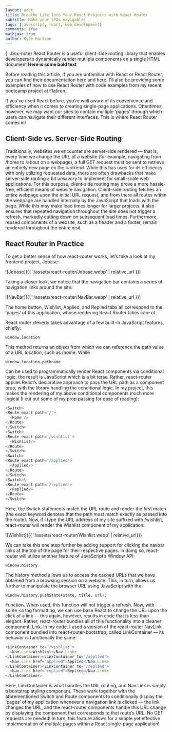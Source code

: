 ```yaml
---
layout: post
title: Breathe Life Into Your React Projects with React Router 
subtitle: Make your SPAs navigable!
tags: [javascript, react, web development]
comments: true
mathjax: true
author: Kyle Hartson
---
```


{: .box-note}
React Router is a useful client-side routing library that enables developers to dynamically render mutliple components on a single HTML document
**Here is some bold text**

Before reading this article, if you are unfamiliar with React or React Router, you can find their documentation [here](https://legacy.reactjs.org/docs/getting-started.html) and [here](https://reactrouter.com/en/v6.3.0). I'll also be providing some examples of how to use React Router with code examples from my recent bootcamp project at Flatiron.

If you’ve used React before, you’re well aware of its convenience and efficiency when it comes to creating single-page applications. Oftentimes, however, we may want our sites to contain multiple ‘pages’ through which users can navigate their different interfaces. This is where React Router comes in!


## Client-Side vs. Server-Side Routing

Traditionally, websites we encounter are server-side rendered — that is, every time we change the URL of a website (for example, navigating from /home to /about on a webpage), a full GET request must be sent to retrieve an entirely new page on the backend. While this has uses for its efficiency with only utilizing requested data, there are often drawbacks that make server-side routing a bit unsavory to implement for small-scale web applications. For this purpose, client-side routing may prove a more hassle-free, efficient means of website navigation. Client-side routing fetches an entire webpage upon the initial URL request, and from there all routes within the webpage are handled internally by the JavaScript that loads with the page. While this may make load times longer for larger projects, it also ensures that repeated navigation throughout the site does not trigger a refresh, markedly cutting down on subsequent load times. Furthermore, reused components of a website, such as a header and a footer, remain rendered throughout the entire visit.

## React Router in Practice

To get a better sense of how react-router works, let’s take a look at my frontend project, Jobase:

![Jobase]({{ '/assets/react-router/Jobase.webp' | relative_url }})

Taking a closer look, we notice that the navigation bar contains a series of navigation links around the site:

![NavBar]({{ '/assets/react-router/NavBar.webp' | relative_url }})

The home button, Wishlist, Applied, and Replied tabs all correspond to the ‘pages’ of this application, whose rendering React Router takes care of.

React router cleverly takes advantage of a few built-in JavaScript features, chiefly:

~~~
window.location
~~~

This method returns an object from which we can reference the path value of a URL location, such as /home. While

~~~
window.location.pathname
~~~

Can be used to programmatically render React components via conditional logic, the result is JavaScript which is a bit terse. Rather, react-router applies React’s declarative approach to pass the URL path as a component prop, with the library handling the conditional logic. In my project, this makes the rendering of my above conditional components much more logical (I cut out some of my prop passing for ease of reading):

~~~javascript
<Switch>
<Route exact path='/'>
  <Home />
</Route>
</Switch>
<Switch>
<Route exact path='/wishlist'>
  <Wishlist/>
</Route>
</Switch>
<Switch>
<Route exact path='/applied'>
  <Applied/>
</Route>
</Switch>
<Switch>\
<Route exact path='/replied'>
  <Replied/>
</Route>
</Switch>
~~~

Here, the Switch statements match the URL route and render the first match (the exact keyword denotes that the path must match exactly as passed into the route). Now, if I type the URL address of my site suffixed with /wishlist, react-router will render the Wishlist component of my application:

![Wishlist]({{ '/assets/react-router/Wishlist.webp' | relative_url}})

We can take this one step further by adding support for clicking the navbar links at the top of the page for their respective pages. In doing so, react-router will utilize another feature of JavaScript’s Window API:

~~~
window.history
~~~

The history method allows us to access the cached URLs that we have obtained from a browsing session on a website. This, in turn, allows us further to manipulate the browser URL using JavaScript with the

~~~
window.history.pushState(state, title, url);
~~~

Function. When used, this function will not trigger a refresh. Now, with some <a tag formatting, we can use base React to change the URL upon the click of a link — this again, however, results in code that is less than elegant. Rather, react-router bundles all of this functionality into a cleaner component, Link. In my code, I used a version of the react-router NavLink component bundled into react-router-bootstrap, called LinkContainer — its behavior is functionally the same:

~~~javascript
<LinkContainer to='/wishlist'>
  <Nav.Link>Wishlist</Nav.Link>
</LinkContainer><LinkContainer to='/applied'>
  <Nav.Link href="applied">Applied</Nav.Link>
</LinkContainer><LinkContainer to='/replied'>
  <Nav.Link href="replied">Replied</Nav.Link>
</LinkContainer>
~~~

Here, LinkContainer is what handles the URL routing, and Nav.Link is simply a bootstrap styling component. These work together with the aforementioned Switch and Route components to conditionally display the ‘pages’ of my application whenever a navigation link is clicked — the link changes the URL, and the react-router components handle this URL change by displaying the component that corresponds to that route’s URL. No GET requests are needed! In turn, this feature allows for a simple yet effective implementation of multiple pages within a React single-page application!
